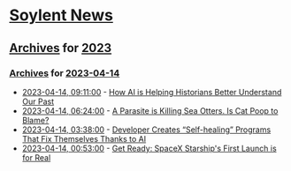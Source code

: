 # [Soylent News](../../../README.md)

## [Archives](../../index.md) for [2023](../index.md)

### [Archives](../../index.md) for [2023-04-14](index.md)

* [2023-04-14, 09:11:00](https://soylentnews.org/article.pl?sid=23/04/13/1241259&from=rss) - [How AI is Helping Historians Better Understand Our Past](https://soylentnews.org/article.pl?sid=23/04/13/1241259&from=rss)
* [2023-04-14, 06:24:00](https://soylentnews.org/article.pl?sid=23/04/13/1156208&from=rss) - [A Parasite is Killing Sea Otters. Is Cat Poop to Blame?](https://soylentnews.org/article.pl?sid=23/04/13/1156208&from=rss)
* [2023-04-14, 03:38:00](https://soylentnews.org/article.pl?sid=23/04/13/1119238&from=rss) - [Developer Creates “Self-healing” Programs That Fix Themselves Thanks to AI](https://soylentnews.org/article.pl?sid=23/04/13/1119238&from=rss)
* [2023-04-14, 00:53:00](https://soylentnews.org/article.pl?sid=23/04/13/1055221&from=rss) - [Get Ready: SpaceX Starship's First Launch is for Real](https://soylentnews.org/article.pl?sid=23/04/13/1055221&from=rss)
